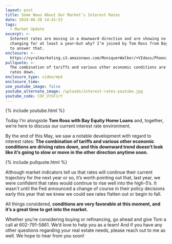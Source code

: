 ```yaml
---
layout: post
title: Some News About Our Market’s Interest Rates
date: 2019-06-28 14:41:53
tags:
  - Market Update
excerpt: >-
  Interest rates are moving in a downward direction and are showing no signs of
  changing for at least a year—but why? I’m joined by Tom Ross from Bay Equity
  to answer that.
enclosure: >-
  https://vyralmarketing.s3.amazonaws.com/Monique+Walker/+VIdeos/Phoenix+Real+Estate-+Some+News+About+Our+Markets+Interest+Rates.mp4
pullquote: >-
  The combination of tariffs and various other economic conditions are driving
  rates down.
enclosure_type: video/mp4
enclosure_time:
use_youtube_image: false
youtube_alternate_image: /uploads/interest-rates-youtube.jpg
youtube_code: CDF_VYSF1rY
---
```


{% include youtube.html %}

Today I’m alongside **Tom Ross with Bay Equity Home Loans** and, together, we’re here to discuss our current interest rate environment.&nbsp;

By the end of this May, we saw a notable development with regard to interest rates: **The combination of tariffs and various other economic conditions are driving rates down, and this downward trend doesn’t look like it’s going to slow or move in the other direction anytime soon.**

{% include pullquote.html %}

Although market indicators tell us that rates will continue their current trajectory for the next year or so, it’s worth pointing out that, last year, we were confident that rates would continue to rise well into the high-5’s. It wasn't until the Fed announced a change of course in their policy decisions early this year that we knew we could see rates flatten out or begin to fall.&nbsp;

All things considered, **conditions are very favorable at this moment, and it’s a great time to get into the market.** &nbsp;

Whether you’re considering buying or refinancing, go ahead and give Tom a call at 602-791-5861. We’d love to help you as a team\! And if you have any other questions regarding your real estate needs, please reach out to me as well. We hope to hear from you soon\!